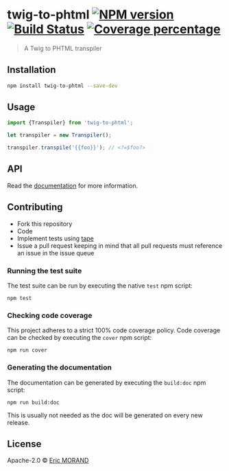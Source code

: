# twig-to-phtml [![NPM version][npm-image]][npm-url] [![Build Status][travis-image]][travis-url] [![Coverage percentage][coveralls-image]][coveralls-url]

> A Twig to PHTML transpiler

## Installation

```bash
npm install twig-to-phtml --save-dev
```

## Usage

```typescript
import {Transpiler} from 'twig-to-phtml';

let transpiler = new Transpiler();

transpiler.transpile('{{foo}}'); // <?=$foo?>
```

## API

Read the [documentation](https://nightlycommit.github.io/twig-to-phtml) for more information.

## Contributing

* Fork this repository
* Code
* Implement tests using [tape](https://github.com/substack/tape)
* Issue a pull request keeping in mind that all pull requests must reference an issue in the issue queue

### Running the test suite

The test suite can be run by executing the native `test` npm script:

`npm test`

### Checking code coverage

This project adheres to a strict 100% code coverage policy. Code coverage can be checked by executing the `cover` npm script:

`npm run cover`

### Generating the documentation

The documentation can be generated by executing the `build:doc` npm script:

`npm run build:doc`

This is usually not needed as the doc will be generated on every new release.

## License

Apache-2.0 © [Eric MORAND]()

[npm-image]: https://badge.fury.io/js/twig-to-phtml.svg
[npm-url]: https://npmjs.org/package/twig-to-phtml
[travis-image]: https://travis-ci.com/NightlyCommit/twig-to-phtml.svg?branch=master
[travis-url]: https://travis-ci.com/NightlyCommit/twig-to-phtml
[coveralls-image]: https://coveralls.io/repos/github/NightlyCommit/twig-to-phtml/badge.svg
[coveralls-url]: https://coveralls.io/github/NightlyCommit/twig-to-phtml